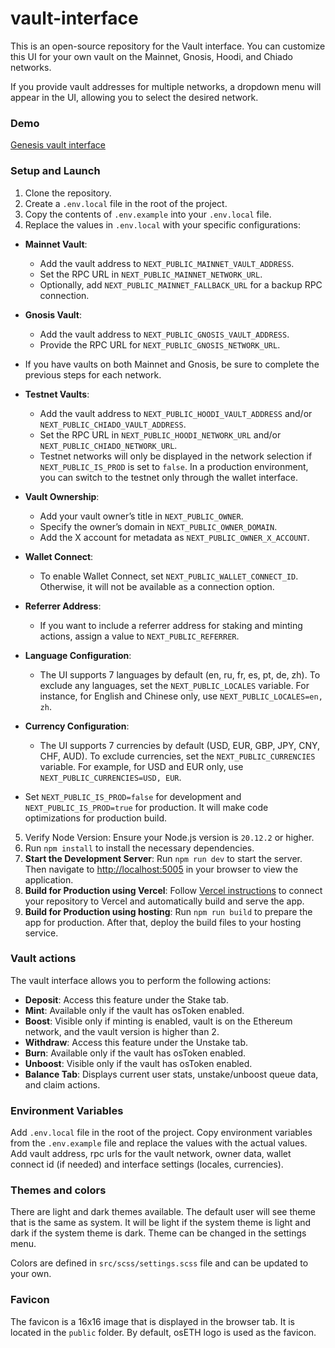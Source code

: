 # vault-interface
This is an open-source repository for the Vault interface.
You can customize this UI for your own vault on the
Mainnet, Gnosis, Hoodi, and Chiado networks.

If you provide vault addresses for multiple networks,
a dropdown menu will appear in the UI,
allowing you to select the desired network.

### Demo
[Genesis vault interface](https://stake.fi/)

### Setup and Launch
1. Clone the repository.
2. Create a `.env.local` file in the root of the project.
3. Copy the contents of `.env.example` into your `.env.local` file.
4. Replace the values in `.env.local` with your specific configurations:

- <b>Mainnet Vault</b>:
  - Add the vault address to `NEXT_PUBLIC_MAINNET_VAULT_ADDRESS`.
  - Set the RPC URL in `NEXT_PUBLIC_MAINNET_NETWORK_URL`.
  - Optionally, add `NEXT_PUBLIC_MAINNET_FALLBACK_URL` for a backup RPC connection.

- <b>Gnosis Vault</b>:
  - Add the vault address to `NEXT_PUBLIC_GNOSIS_VAULT_ADDRESS`.
  - Provide the RPC URL for `NEXT_PUBLIC_GNOSIS_NETWORK_URL`.

- If you have vaults on both Mainnet and Gnosis, be sure to complete the previous steps for each network.

- <b>Testnet Vaults</b>:
  - Add the vault address to `NEXT_PUBLIC_HOODI_VAULT_ADDRESS` and/or `NEXT_PUBLIC_CHIADO_VAULT_ADDRESS`.
  - Set the RPC URL in `NEXT_PUBLIC_HOODI_NETWORK_URL` and/or `NEXT_PUBLIC_CHIADO_NETWORK_URL`.
  - Testnet networks will only be displayed in the network selection if `NEXT_PUBLIC_IS_PROD` is set to `false`. In a production environment, you can switch to the testnet only through the wallet interface.

- <b>Vault Ownership</b>:
  - Add your vault owner’s title in `NEXT_PUBLIC_OWNER`.
  - Specify the owner’s domain in `NEXT_PUBLIC_OWNER_DOMAIN`.
  - Add the X account for metadata as `NEXT_PUBLIC_OWNER_X_ACCOUNT`.

- <b>Wallet Connect</b>:
  - To enable Wallet Connect, set `NEXT_PUBLIC_WALLET_CONNECT_ID`. Otherwise, it will not be available as a connection option.

- <b>Referrer Address</b>:
  - If you want to include a referrer address for staking and minting actions, assign a value to `NEXT_PUBLIC_REFERRER`.

- <b>Language Configuration</b>:
  - The UI supports 7 languages by default (en, ru, fr, es, pt, de, zh). To exclude any languages, set the `NEXT_PUBLIC_LOCALES` variable. For instance, for English and Chinese only, use `NEXT_PUBLIC_LOCALES=en, zh`.

- <b>Currency Configuration</b>:
  - The UI supports 7 currencies by default (USD, EUR, GBP, JPY, CNY, CHF, AUD). To exclude currencies, set the `NEXT_PUBLIC_CURRENCIES` variable. For example, for USD and EUR only, use `NEXT_PUBLIC_CURRENCIES=USD, EUR`.
- Set `NEXT_PUBLIC_IS_PROD=false` for development and `NEXT_PUBLIC_IS_PROD=true` for production. It will make code optimizations for production build.
5. Verify Node Version: Ensure your Node.js version is `20.12.2` or higher.
6. Run `npm install` to install the necessary dependencies.
7. <b>Start the Development Server</b>: Run `npm run dev` to start the server. Then navigate to [http://localhost:5005](http://localhost:5005) in your browser to view the application.
8. <b>Build for Production using Vercel</b>: Follow [Vercel instructions](https://vercel.com/docs/getting-started-with-vercel/import) to connect your repository to Vercel and automatically build and serve the app.
9. <b>Build for Production using hosting</b>: Run `npm run build` to prepare the app for production. After that, deploy the build files to your hosting service.

### Vault actions
The vault interface allows you to perform the following actions:

- <b>Deposit</b>: Access this feature under the Stake tab.
- <b>Mint</b>: Available only if the vault has osToken enabled.
- <b>Boost</b>: Visible only if minting is enabled, vault is on the Ethereum network, and the vault version is higher than 2.
- <b>Withdraw</b>: Access this feature under the Unstake tab.
- <b>Burn</b>: Available only if the vault has osToken enabled.
- <b>Unboost</b>: Visible only if the vault has osToken enabled.
- <b>Balance Tab</b>: Displays current user stats, unstake/unboost queue data, and claim actions.

### Environment Variables
Add `.env.local` file in the root of the project.
Copy environment variables from the `.env.example` file and replace the values with the actual values.
Add vault address, rpc urls for the vault network, owner data, wallet connect id (if needed) and interface settings (locales, currencies).

### Themes and colors
There are light and dark themes available.
The default user will see theme that is the same as system. It will be light if the system theme is light and dark if the system theme is dark.
Theme can be changed in the settings menu.

Colors are defined in `src/scss/settings.scss` file and can be updated to your own.

### Favicon
The favicon is a 16x16 image that is displayed in the browser tab. It is located in the `public` folder.
By default, osETH logo is used as the favicon.
